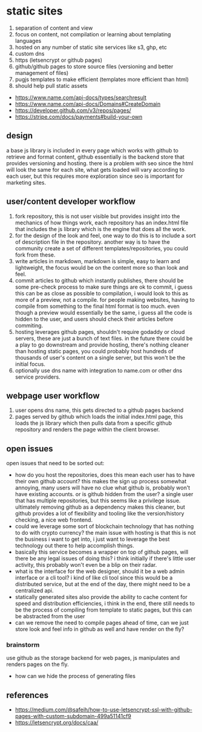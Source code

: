 # static sites

1. separation of content and view
1. focus on content, not compilation or learning about templating languages
1. hosted on any number of static site services like s3, ghp, etc
1. custom dns
1. https (letsencrypt or github pages)
1. github/github pages to store source files (versioning and better management of files)
1. pugjs templates to make efficient (templates more efficient than html)
1. should help pull static assets

* https://www.name.com/api-docs/types/searchresult
* https://www.name.com/api-docs/Domains#CreateDomain
* https://developer.github.com/v3/repos/pages/
* https://stripe.com/docs/payments#build-your-own

## design

a base js library is included in every page which works with github to retrieve and format content, github essentially is the backend store that provides versioning and hosting.  there is a problem with seo since the html will look the same for each site, what gets loaded will vary according to each user, but this requires more exploration since seo is important for marketing sites.

## user/content developer workflow

1.  fork repository, this is not user visible but provides insight into the mechanics of how things work, each repository has an index.html file that includes the js library which is the engine that does all the work.
1.  for the design of the look and feel, one way to do this is to include a sort of description file in the repository.  another way is to have the community create a set of different templates/repositories, you could fork from these.
1.  write articles in markdown, markdown is simple, easy to learn and lightweight, the focus would be on the content more so than look and feel.
1.  commit articles to github which instantly publishes, there should be some pre-check process to make sure things are ok to commit, i guess this can be as close as possible to compilation, i would look to this as more of a preview, not a compile.  for people making websites, having to compile from something to the final html format is too much.  even though a preview would essentially be the same, i guess all the code is hidden to the user, and users should check their articles before commiting.
1.  hosting leverages github pages, shouldn't require godaddy or cloud servers, these are just a bunch of text files.  in the future there could be a play to go downstream and provide hosting, there's nothing cleaner than hosting static pages, you could probably host hundreds of thousands of user's content on a single server, but this won't be the initial focus.
1.  optionally use dns name with integration to name.com or other dns service providers.

## webpage user workflow

1.  user opens dns name, this gets directed to a github pages backend
1.  pages served by github which loads the initial index.html page, this loads the js library which then pulls data from a specific github repository and renders the page within the client browser.


## open issues

open issues that need to be sorted out: 

* how do you host the repositories, does this mean each user has to have their own github account?  this makes the sign up process somewhat annoying, many users will have no clue what github is, probably won't have existing accounts.  or is github hidden from the user?  a single user that has multiple repositories, but this seems like a privilege issue.  ultimately removing github as a dependency makes this cleaner, but github provides a lot of flexibility and tooling like the version/history checking, a nice web frontend.
* could we leverage some sort of blockchain technology that has nothing to do with crypto currency?  the main issue with hosting is that this is not the business i want to get into, i just want to leverage the best technology out there to help accomplish things.
* basically this service becomes a wrapper on top of github pages, will there be any legal issues of doing this?  i think initially if there's little user activity, this probably won't even be a blip on their radar.
* what is the interface for the web designer, should it be a web admin interface or a cli tool?  i kind of like cli tool since this would be a distributed service, but at the end of the day, there might need to be a centralized api.
* statically generated sites also provide the ability to cache content for speed and distribution efficiencies, i think in the end, there still needs to be the process of compiling from template to static pages, but this can be abstracted from the user
* can we remove the need to compile pages ahead of time,  can we just store look and feel info in github as well and have render on the fly?


### brainstorm

use github as the storage backend for web pages, js manipulates and renders pages on the fly.

* how can we hide the process of generating files

## references

* https://medium.com/@safeih/how-to-use-letsencrypt-ssl-with-github-pages-with-custom-subdomain-499a51141cf9
* https://letsencrypt.org/docs/caa/